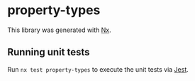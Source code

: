 # property-types

This library was generated with [Nx](https://nx.dev).

## Running unit tests

Run `nx test property-types` to execute the unit tests via [Jest](https://jestjs.io).
